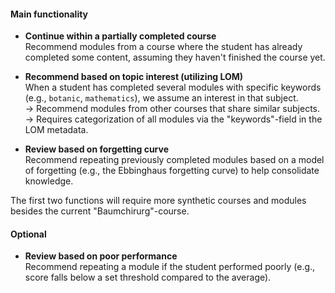 #### Main functionality

- **Continue within a partially completed course**  
  Recommend modules from a course where the student has already completed some content, assuming they haven't finished the course yet.

- **Recommend based on topic interest (utilizing LOM)**  
  When a student has completed several modules with specific keywords (e.g., `botanic`, `mathematics`), we assume an interest in that subject.  
  → Recommend modules from other courses that share similar subjects.  
  → Requires categorization of all modules via the "keywords"-field in the LOM metadata.

- **Review based on forgetting curve**  
  Recommend repeating previously completed modules based on a model of forgetting (e.g., the Ebbinghaus forgetting curve) to help consolidate knowledge.

The first two functions will require more synthetic courses and modules besides the current "Baumchirurg"-course. 

#### Optional

- **Review based on poor performance**  
  Recommend repeating a module if the student performed poorly (e.g., score falls below a set threshold compared to the average).
